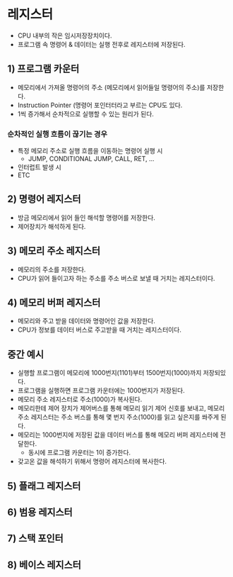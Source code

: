 # 레지스터
- CPU 내부의 작은 임시저장장치이다.
- 프로그램 속 명령어 & 데이터는 실행 전후로 레지스터에 저장된다.

## 1) 프로그램 카운터
- 메모리에서 가져올 명령어의 주소 (메모리에서 읽어들일 명령어의 주소)를 저장한다.
- Instruction Pointer (명령어 포인터터라고 부르는 CPU도 있다.
- 1씩 증가해서 순차적으로 실행할 수 있는 원리가 된다.

### 순차적인 실행 흐름이 끊기는 경우
- 특정 메모리 주소로 실행 흐름을 이동하는 명령어 실행 시
	- JUMP, CONDITIONAL JUMP, CALL, RET, ...
- 인터럽트 발생 시
- ETC

## 2) 명령어 레지스터
- 방금 메모리에서 읽어 들인 해석할 명령어를 저장한다.
- 제어장치가 해석하게 된다.

## 3) 메모리 주소 레지스터
- 메모리의 주소를 저장한다.
- CPU가 읽어 들이고자 하는 주소를 주소 버스로 보낼 때 거치는 레지스터이다.

## 4) 메모리 버퍼 레지스터
- 메모리와 주고 받을 데이터와 명령어인 값을 저장한다.
- CPU가 정보를 데이터 버스로 주고받을 때 거치는 레지스터이다.

## 중간 예시
- 실행할 프로그램이 메모리에 1000번지(1101)부터 1500번지(1000)까지 저장되있다.
- 프로그램을 실행하면 프로그램 카운터에는 1000번지가 저장된다.
- 메모리 주소 레지스터로 주소(1000)가 복사된다.
- 메모리한테 제어 장치가 제어버스를 통해 메모리 읽기 제어 신호를 보내고, 메모리 주소 레지스터는 주소 버스를 통해 몇 번지 주소(1000)를 읽고 싶은지를 쏴주게 된다.
- 메모리는 1000번지에 저장된 값을 데이터 버스를 통해 메모리 버퍼 레지스터에 전달한다.
	- 동시에 프로그램 카운터는 1이 증가한다.
- 갖고온 값을 해석하기 위해서 명령어 레지스터에 복사한다.

## 5) 플래그 레지스터
## 6) 범용 레지스터
## 7) 스택 포인터
## 8) 베이스 레지스터